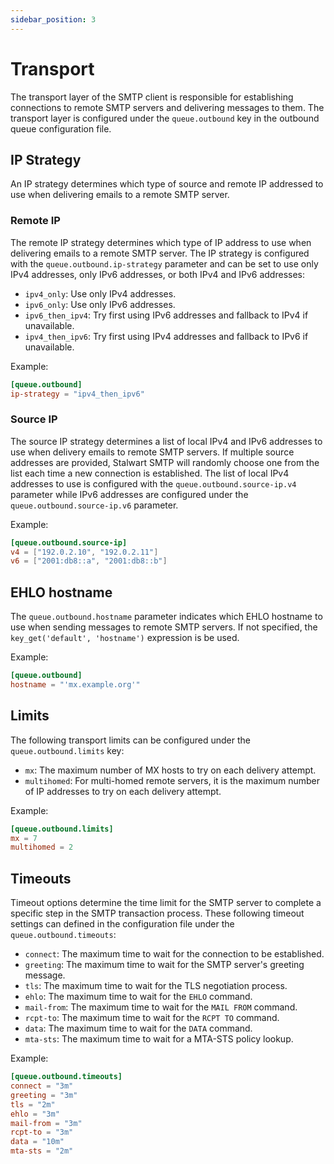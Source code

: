 ```yaml
---
sidebar_position: 3
---
```


# Transport

The transport layer of the SMTP client is responsible for establishing connections to remote SMTP servers and delivering messages to them. The transport layer is configured under the `queue.outbound` key in the outbound queue configuration file.

## IP Strategy

An IP strategy determines which type of source and remote IP addressed to use when delivering emails to a remote SMTP server.

### Remote IP

The remote IP strategy determines which type of IP address to use when delivering emails to a remote SMTP server. The IP strategy is configured with the `queue.outbound.ip-strategy` parameter and can be set to use only IPv4 addresses, only IPv6 addresses, or both IPv4 and IPv6 addresses:

- `ipv4_only`: Use only IPv4 addresses.
- `ipv6_only`: Use only IPv6 addresses.
- `ipv6_then_ipv4`: Try first using IPv6 addresses and fallback to IPv4 if unavailable.
- `ipv4_then_ipv6`: Try first using IPv4 addresses and fallback to IPv6 if unavailable.

Example:

```toml
[queue.outbound]
ip-strategy = "ipv4_then_ipv6"
```

### Source IP

The source IP strategy determines a list of local IPv4 and IPv6 addresses to use when delivery emails to remote SMTP servers. If multiple source addresses are provided, Stalwart SMTP will randomly choose one from the list each time a new connection is established. The list of local IPv4 addresses to use is configured with the `queue.outbound.source-ip.v4` parameter while IPv6 addresses are configured under the `queue.outbound.source-ip.v6` parameter.

Example:

```toml
[queue.outbound.source-ip]
v4 = ["192.0.2.10", "192.0.2.11"]
v6 = ["2001:db8::a", "2001:db8::b"]
```

## EHLO hostname

The `queue.outbound.hostname` parameter indicates which EHLO hostname to use when sending messages to remote SMTP servers. If not specified, the `key_get('default', 'hostname')` expression is be used.

Example:

```toml
[queue.outbound]
hostname = "'mx.example.org'"
```

## Limits

The following transport limits can be configured under the `queue.outbound.limits` key:

- `mx`: The maximum number of MX hosts to try on each delivery attempt.
- `multihomed`: For multi-homed remote servers, it is the maximum number of IP addresses to try on each delivery attempt.

Example:

```toml
[queue.outbound.limits]
mx = 7
multihomed = 2
```

## Timeouts

Timeout options determine the time limit for the SMTP server to complete a specific step in the SMTP transaction process. These following timeout settings can defined in the configuration file under the `queue.outbound.timeouts`:

- `connect`: The maximum time to wait for the connection to be established.
- `greeting`: The maximum time to wait for the SMTP server's greeting message.
- `tls`: The maximum time to wait for the TLS negotiation process.
- `ehlo`: The maximum time to wait for the `EHLO` command.
- `mail-from`: The maximum time to wait for the `MAIL FROM` command.
- `rcpt-to`: The maximum time to wait for the `RCPT TO` command.
- `data`: The maximum time to wait for the `DATA` command.
- `mta-sts`: The maximum time to wait for a MTA-STS policy lookup.

Example:

```toml
[queue.outbound.timeouts]
connect = "3m"
greeting = "3m"
tls = "2m"
ehlo = "3m"
mail-from = "3m"
rcpt-to = "3m"
data = "10m"
mta-sts = "2m"
```
